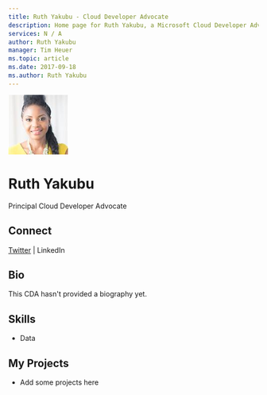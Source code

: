 ```yaml
---
title: Ruth Yakubu - Cloud Developer Advocate
description: Home page for Ruth Yakubu, a Microsoft Cloud Developer Advocate
services: N / A
author: Ruth Yakubu
manager: Tim Heuer
ms.topic: article
ms.date: 2017-09-18
ms.author: Ruth Yakubu
---
```


![Image of Ruth Yakubu](media/profiles/ruth-yakubu.png)

# Ruth Yakubu

Principal Cloud Developer Advocate

## Connect
[Twitter](https://twitter.com/ruthieyakubu) | LinkedIn

## Bio

This CDA hasn't provided a biography yet.

## Skills

* Data


## My Projects

* Add some projects here
